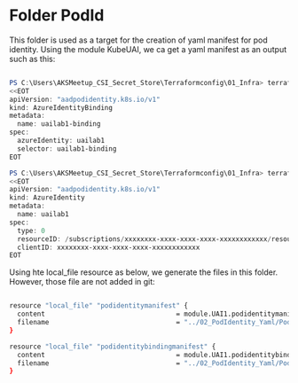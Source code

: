 # Folder PodId

This folder is used as a target for the creation of yaml manifest for pod identity. Using the module KubeUAI, we ca get a yaml manifest as an output such as this:

```powershell

PS C:\Users\AKSMeetup_CSI_Secret_Store\Terraformconfig\01_Infra> terraform output UAI1_podidentitybindingmanifest
<<EOT
apiVersion: "aadpodidentity.k8s.io/v1"
kind: AzureIdentityBinding
metadata:
  name: uailab1-binding
spec:
  azureIdentity: uailab1
  selector: uailab1-binding
EOT

PS C:\Users\AKSMeetup_CSI_Secret_Store\Terraformconfig\01_Infra> terraform output UAI1_podidentitymanifest
<<EOT
apiVersion: "aadpodidentity.k8s.io/v1"
kind: AzureIdentity
metadata:
  name: uailab1
spec:
  type: 0
  resourceID: /subscriptions/xxxxxxxx-xxxx-xxxx-xxxx-xxxxxxxxxxxx/resourceGroups/rsglabmeetup/providers/Microsoft.ManagedIdentity/userAssignedIdentities/uailab1
  clientID: xxxxxxxx-xxxx-xxxx-xxxx-xxxxxxxxxxxx
EOT

```

Using hte local_file resource as below, we generate the files in this folder. However, those file are not added in git: 

```bash

resource "local_file" "podidentitymanifest" {
  content                                 = module.UAI1.podidentitymanifest
  filename                                = "../02_PodIdentity_Yaml/PodId/${module.UAI1.Name}.yaml"
}

resource "local_file" "podidentitybindingmanifest" {
  content                                 = module.UAI1.podidentitybindingmanifest
  filename                                = "../02_PodIdentity_Yaml/PodId/${module.UAI1.Name}_Binding.yaml"
}

```
